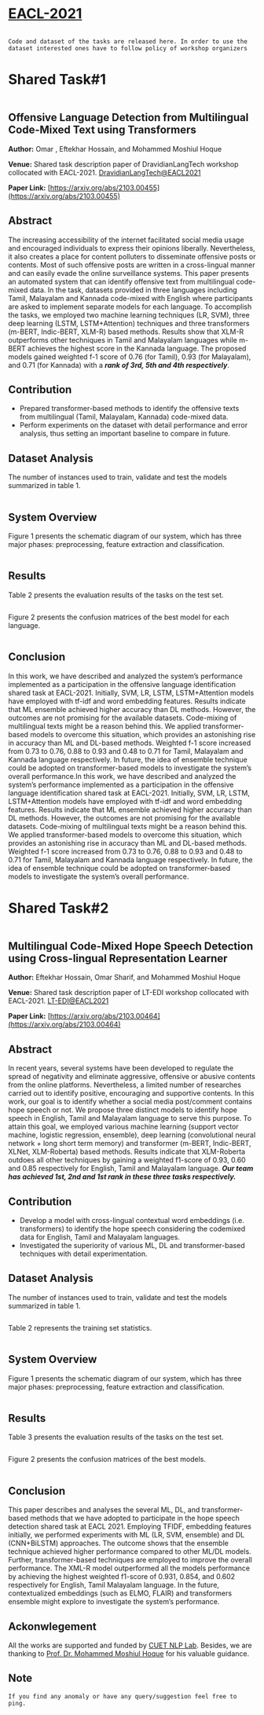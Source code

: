 # [EACL-2021](https://2021.eacl.org/)
<img title="" src="Figures/EACL.PNG" alt="">

`Code and dataset of the tasks are released here. In order to use the dataset interested ones have to follow policy of workshop organizers`

# Shared Task#1
<img title="" src="Figures/offensive.PNG" alt="">

## Offensive Language Detection from Multilingual Code-Mixed Text using Transformers

**Author:** Omar , Eftekhar Hossain, and Mohammed Moshiul Hoque

**Venue:** Shared task description paper of DravidianLangTech workshop collocated with EACL-2021. [DravidianLangTech@EACL2021](https://dravidianlangtech.github.io/2021/index.html)

**Paper Link:** [https://arxiv.org/abs/2103.00455](https://arxiv.org/abs/2103.00455)
## Abstract

The increasing accessibility of the internet facilitated social media usage and encouraged individuals to express their opinions liberally. Nevertheless, it also creates a place for content polluters to disseminate offensive posts or contents. Most of such offensive posts are written in a cross-lingual manner and can easily evade the online surveillance systems. This paper presents an automated system that can identify offensive text from multilingual code-mixed data. In the task, datasets provided in three languages including Tamil, Malayalam and Kannada code-mixed with English where participants are asked to implement separate models for each language. To accomplish the tasks, we employed two machine learning techniques (LR, SVM), three deep learning (LSTM, LSTM+Attention) techniques and three transformers (m-BERT, Indic-BERT, XLM-R) based methods. Results show that
XLM-R outperforms other techniques in Tamil and Malayalam languages while m-BERT achieves the highest score in the Kannada language. The proposed models gained weighted f-1 score of 0.76 (for Tamil), 0.93 (for Malayalam), and 0.71 (for Kannada) with a ***rank of 3rd, 5th and 4th respectively***.

## Contribution
- Prepared transformer-based methods to identify the offensive texts from multilingual (Tamil, Malayalam, Kannada) code-mixed data.
- Perform experiments on the dataset with detail performance and error analysis, thus setting an important baseline to compare in future.

## Dataset Analysis

The number of instances used to train, validate and test the models summarized in table 1.


<img title="" src="Figures/off_data.PNG" alt="">


## System Overview
Figure 1 presents the schematic diagram of our system, which has three major phases: preprocessing, feature extraction and classification.
<p align = "center">
<img title="" src="Figures/off_block.png" alt="">
</p>

## Results 
Table 2 presents the evaluation results of the tasks on the test set.

<img title="" src="Figures/off_result.PNG" alt="">


Figure 2 presents the confusion matrices of the best model for each language.

<img title="" src="Figures/off_confusion.PNG" alt="">


## Conclusion
In this work, we have described and analyzed the system’s performance implemented as a participation in the offensive language identification shared task at EACL-2021. Initially, SVM, LR, LSTM, LSTM+Attention models have employed with tf-idf and word embedding features. Results indicate that ML ensemble achieved higher accuracy than DL methods. However, the outcomes are not promising for the available datasets. Code-mixing of multilingual texts might be a reason behind this. We applied transformer-based models to overcome this situation, which provides an astonishing rise in accuracy than ML and DL-based methods. Weighted f-1 score increased from 0.73 to 0.76, 0.88 to 0.93 and 0.48 to 0.71 for Tamil, Malayalam and Kannada language respectively. In future, the idea of ensemble technique could be adopted on transformer-based models to investigate the system’s overall performance.In this work, we have described and analyzed the system’s performance implemented as a participation in the offensive language identification shared task at EACL-2021. Initially, SVM, LR, LSTM, LSTM+Attention models have employed with tf-idf and word embedding features. Results indicate that ML ensemble achieved higher accuracy than DL methods. However, the outcomes are not promising for the available datasets. Code-mixing of multilingual texts might be a reason behind this. We applied transformer-based models to overcome this situation, which provides an astonishing rise in accuracy than ML and DL-based methods. Weighted f-1 score increased from 0.73 to 0.76, 0.88 to 0.93 and 0.48 to 0.71 for Tamil, Malayalam and Kannada language respectively. In future, the idea of ensemble technique could be adopted on transformer-based models to investigate the system’s overall performance.
#

# Shared Task#2
<img title="" src="Figures/hope.PNG" alt="">

## Multilingual Code-Mixed Hope Speech Detection using Cross-lingual Representation Learner

**Author:** Eftekhar Hossain, Omar Sharif, and Mohammed Moshiul Hoque

**Venue:** Shared task description paper of LT-EDI workshop collocated with EACL-2021. [LT-EDI@EACL2021](https://sites.google.com/view/lt-edi-2021/home)

**Paper Link:** [https://arxiv.org/abs/2103.00464](https://arxiv.org/abs/2103.00464)

## Abstract

In recent years, several systems have been developed to regulate the spread of negativity and eliminate aggressive, offensive or abusive contents from the online platforms. Nevertheless, a limited number of researches carried out to identify positive, encouraging and supportive contents. In this work, our goal is to identify whether a social media post/comment contains hope speech or not. We propose three distinct models to identify hope speech in English, Tamil and Malayalam language to serve this purpose. To attain this goal, we employed various machine learning (support vector machine, logistic regression, ensemble), deep learning (convolutional neural network + long short term memory) and transformer (m-BERT, Indic-BERT, XLNet, XLM-Roberta) based methods. Results indicate that XLM-Roberta outdoes all other techniques by gaining a weighted f1-score of 0.93, 0.60 and 0.85 respectively for English, Tamil and Malayalam language. ***Our team has achieved 1st, 2nd and 1st rank in these three tasks respectively.***

## Contribution
- Develop a model with cross-lingual contextual word embeddings (i.e. transformers) to identify the hope speech considering the codemixed data for English, Tamil and Malayalam languages.
- Investigated the superiority of various ML, DL and transformer-based techniques with detail experimentation.

## Dataset Analysis

The number of instances used to train, validate and test the models summarized in table 1.


<img title="" src="Figures/hope_data.PNG" alt="">

Table 2 represents the training set statistics.

<img title="" src="Figures/hope_stat.PNG" alt="">

## System Overview
Figure 1 presents the schematic diagram of our system, which has three major phases: preprocessing, feature extraction and classification.
<p align = "center">
<img title="" src="Figures/hope_block.PNG" alt="">
</p>

## Results 
Table 3 presents the evaluation results of the tasks on the test set.

<img title="" src="Figures/hope_result.PNG" alt="">


Figure 2 presents the confusion matrices of the best models.

<img title="" src="Figures/hope_confusion.PNG" alt="">


## Conclusion
This paper describes and analyses the several ML, DL, and transformer-based methods that we have adopted to participate in the hope speech detection shared task at EACL 2021. Employing TFIDF, embedding features initially, we performed experiments with ML (LR, SVM, ensemble) and DL (CNN+BiLSTM) approaches. The outcome shows that the ensemble technique achieved higher performance compared to other ML/DL models. Further, transformer-based techniques are employed to improve the overall performance. The XML-R model outperformed all the models performance by achieving the highest weighted f1-score of 0.931, 0.854, and 0.602 respectively for English, Tamil Malayalam language. In the future, contextualized embeddings (such as ELMO, FLAIR) and transformers ensemble might explore to investigate the system’s performance.

## Ackonwlegement
All the works are supported and funded by [CUET NLP Lab](https://cuetnlp.com/). Besides, we are thanking to [Prof. Dr. Mohammed Moshiul Hoque](https://www.researchgate.net/profile/Moshiul_Hoque) for his valuable guidance.

## Note
`If you find any anomaly or have any query/suggestion feel free to ping.`


